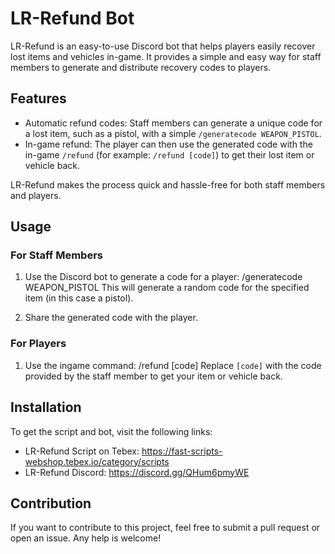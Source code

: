 # LR-Refund Bot

LR-Refund is an easy-to-use Discord bot that helps players easily recover lost items and vehicles in-game. It provides a simple and easy way for staff members to generate and distribute recovery codes to players.

## Features

- Automatic refund codes: Staff members can generate a unique code for a lost item, such as a pistol, with a simple `/generatecode WEAPON_PISTOL`.
- In-game refund: The player can then use the generated code with the in-game `/refund` (for example: `/refund [code]`) to get their lost item or vehicle back.

LR-Refund makes the process quick and hassle-free for both staff members and players.

## Usage

### For Staff Members

1. Use the Discord bot to generate a code for a player:
/generatecode WEAPON_PISTOL
This will generate a random code for the specified item (in this case a pistol).

2. Share the generated code with the player.

### For Players

1. Use the ingame command:
/refund [code]
Replace `[code]` with the code provided by the staff member to get your item or vehicle back.

## Installation

To get the script and bot, visit the following links:

- LR-Refund Script on Tebex: https://fast-scripts-webshop.tebex.io/category/scripts
- LR-Refund Discord: https://discord.gg/QHum6pmyWE

## Contribution

If you want to contribute to this project, feel free to submit a pull request or open an issue. Any help is welcome!
